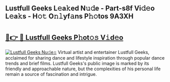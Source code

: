 ## Lustfull Geeks L𝚎a𝚔ed N𝚞𝚍e - Part-s8f Vi𝚍𝚎o L𝚎a𝚔s - H𝚘𝚝 O𝚗𝚕yf𝚊ns P𝚑𝚘tos 9A3XH

# <h2><a href="http://kf46ce2.oniu.top/?m=Lustfull+Geeks">🔗👉 🔴 Lustfull Geeks P𝚑ot𝚘𝚜 V𝚒d𝚎o</a></h2>

[![Lustfull Geeks Nu𝚍e𝚜](https://i.imgur.com/0qMVB7G.gif)](http://kf46ce2.oniu.top/?m=Lustfull+Geeks)
Virtual artist and entertainer Lustfull Geeks, acclaimed for sharing dance and lifestyle inspiration through popular dance trends and brief films. Lustfull Geeks's public image is marked by its friendly and approachable nature, but the complexities of his personal life remain a source of fascination and intrigue.  
